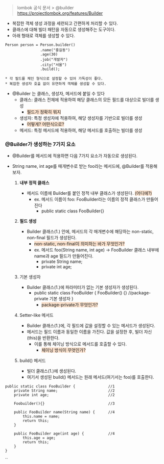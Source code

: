 > lombok 공식 문서 > @builder
> https://projectlombok.org/features/Builder

* 복잡한 객체 생성 과정을 세련되고 간편하게 처리할 수 있다.
* 클래스에 대해 빌더 패턴을 자동으로 생성해주는 도구이다.
* 아래 형태로 객체를 생성할 수 있다.
```
Person person = Person.builder()
				.name("홍길동")
				.age(30)
				.job("개발자") 
				.city("서울") 
				.build();
```
	* 각 필드를 체인 형식으로 설정할 수 있어 가독성이 좋다.
	* 복잡한 생성자 호출 없이 유연하게 객체를 생성할 수 있다.
	
* @Builder 는 클래스, 생성자, 메서드에 붙일 수 있다
	* 클래스: 클래스 전체에 적용하여 해당 클래스의 모든 필드를 대상으로 빌더를 생성
		* <span style="background:rgba(240, 107, 5, 0.2)">필드가 정확히 뭐지</span>
	* 생성자: 특정 생성자에 적용하여, 해당 생성자를 기반으로 빌더를 생성
		* <span style="background:rgba(240, 107, 5, 0.2)">어떻게? 어떤식으로?</span>
	* 메서드: 특정 메서드에 적용하여, 해당 메서드를 호출하는 빌더를 생성

### @Builder가 생성하는 7가지 요소
* @Builder를 메서드에 적용하면 다음 7가지 요소가 자동으로 생성된다.
* String name, int age를 매개변수로 받는 foo라는 메서드에, @Builder를 적용해보자.

	1. **내부 정적 클래스**
		* 메서드 이름에 Builder를 붙인 정적 내부 클래스가 생성된다. <span style="background:rgba(240, 107, 5, 0.2)">(어디에?)</span>
			* ex. 메서드 이름이 foo: FooBuilder라는 이름의 정적 클래스가 만들어진다
				* public static class FooBuilder{}

	2. **필드 생성**
		* Builder 클래스(1.) 안에, 메서드의 각 매개변수에 해당하는 non-static, non-final 필드가 생성된다.
			* <span style="background:rgba(240, 107, 5, 0.2)">non-static, non-final이 의미하는 바가 무엇인가?</span>
			* ex. 메서드 foo(String name, int age) → FooBuilder 클래스 내부에 name과 age 필드가 만들어진다.
				* private String name;
				* private int age;

	3. 기본 생성자
		* Builder 클래스(1.)에 파라미터가 없는 기본 생성자가 생성된다.
			* public static class FooBuilder {
				FooBuilder() {} //package-private 기본 생성자
				}
				* <span style="background:rgba(240, 107, 5, 0.2)"> package-private가 무엇인가?</span>

	4. Setter-like 메서드
		* Builder 클래스(1.)에, 각 필드에 값을 설정할 수 있는 메서드가 생성된다.
		* 메서드는 필드 이름과 동일한 이름을 가진다. 값을 설정한 후, 빌더 자신(this)을 반환한다.
			* 이를 통해 체이닝 방식으로 메서드를 호출할 수 있다.
				* <span style="background:rgba(240, 107, 5, 0.2)">체이닝 방식이 무엇인가?</span>

	5. build() 메서드
		* 빌더 클래스(1.)에 생성된다.
		* 여기서 생성된 build() 메서드는 원래 메서드(여기서는 foo)를 호출한다.

```
public static class FooBuilder {               //1
	private String name;                       //2
	private int age;                           //2
 
	Foobuilder(){}                             //3

	public FooBuilder name(String name) {      //4
		this.name = name;
		return this;
	}
	
	public FooBuilder age(int age) {           //4
		this.age = age;
		return this;
	}
}
```
``



